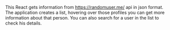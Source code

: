 This React gets information from https://randomuser.me/ api in json format. 
The application creates a list, hovering over those profiles you can get more information about that person. 
You can also search for a user in the list to check his details.